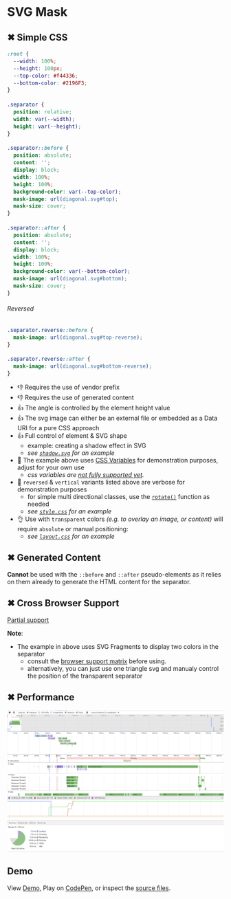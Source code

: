 # SVG Mask

## ✖ Simple CSS

```css
:root {
  --width: 100%;
  --height: 100px;
  --top-color: #f44336;
  --bottom-color: #2196F3;
}

.separator {
  position: relative;
  width: var(--width);
  height: var(--height);
}

.separator::before {
  position: absolute;
  content: '';
  display: block;
  width: 100%;
  height: 100%;
  background-color: var(--top-color);
  mask-image: url(diagonal.svg#top);
  mask-size: cover;
}

.separator::after {
  position: absolute;
  content: '';
  display: block;
  width: 100%;
  height: 100%;
  background-color: var(--bottom-color);
  mask-image: url(diagonal.svg#bottom);
  mask-size: cover;
}
```

###### Reversed

```css
.separator.reverse::before {
  mask-image: url(diagonal.svg#top-reverse);
}

.separator.reverse::after {
  mask-image: url(diagonal.svg#bottom-reverse);
}
```

- 👎 Requires the use of vendor prefix
- 👎 Requires the use of generated content
- 👍 The angle is controlled by the element height value
- 👍 The svg image can either be an external file or embedded as a Data URI for a pure CSS approach
- 👍 Full control of element & SVG shape
  - example: creating a shadow effect in SVG
  - _see [`shadow.svg`](shadow.svg) for an example_
- 👋 The example above uses [CSS Variables][css-vars] for demonstration purposes, adjust for your own use
  - _css variables are [not fully supported yet][css-vars-compat]._
- 👋 `reversed` & `vertical` variants listed above are verbose for demonstration purposes
  - for simple multi directional classes, use the [`rotate()`][css-transform-rotate] function as needed
  - _see [`style.css`](style.css) for an example_
- 👌 Use with `transparent` colors _(e.g. to overlay an image, or content)_ will require `absolute` or manual positioning:
  - _see [`layout.css`](../layout.css) for an example_

## ✖ Generated Content

**Cannot** be used with the `::before` and `::after` pseudo-elements as it relies on them already to generate the HTML content for the separator.

## ✖ Cross Browser Support

[Partial support](http://caniuse.com/#feat=css-masks)

**Note**:
- The example in above uses SVG Fragments to display two colors in the separator
  - consult the [browser support matrix](http://caniuse.com/#feat=svg-fragment) before using.
  - alternatively, you can just use one triangle svg and manualy control the position of the transparent separator

## ✖ Performance

![](performance.png)

## Demo

View [Demo][demo], Play on [CodePen][pen], or inspect the [source files](index.html).

[demo]: https://raw.githack.com/ahmadnassri/css-diagonal-separators/master/svg-mask/index.html
[css-vars]: https://developer.mozilla.org/en-US/docs/Web/CSS/Using_CSS_variables
[css-vars-compat]: http://caniuse.com/#search=variables
[css-transform-rotate]: https://www.w3.org/TR/css-transforms-1/#funcdef-rotate
[pen]: http://codepen.io/ahmadnassri/pen/LbKreW
